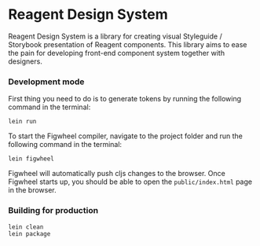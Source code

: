 # Reagent Design System

Reagent Design System is a library for creating visual Styleguide / Storybook presentation of Reagent components.
This library aims to ease the pain for developing front-end component system together with designers.

### Development mode

First thing you need to do is to generate tokens by running the following command in the terminal:
```
lein run
```

To start the Figwheel compiler, navigate to the project folder and run the following command in the terminal:

```
lein figwheel
```

Figwheel will automatically push cljs changes to the browser.
Once Figwheel starts up, you should be able to open the `public/index.html` page in the browser.


### Building for production

```
lein clean
lein package
```
